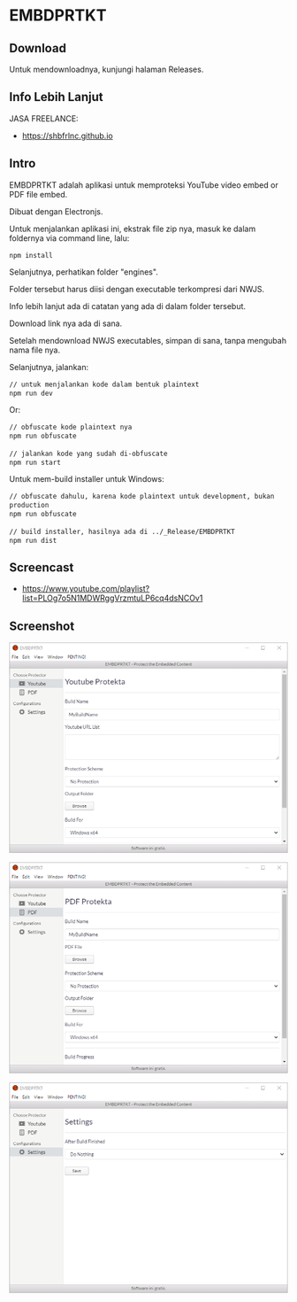 # EMBDPRTKT

## Download

Untuk mendownloadnya, kunjungi halaman Releases.

## Info Lebih Lanjut

JASA FREELANCE:

- https://shbfrlnc.github.io

## Intro

EMBDPRTKT adalah aplikasi untuk memproteksi YouTube video embed or PDF file embed.

Dibuat dengan Electronjs.

Untuk menjalankan aplikasi ini, ekstrak file zip nya, masuk ke dalam foldernya via command line, lalu:

```
npm install
```

Selanjutnya, perhatikan folder "engines".

Folder tersebut harus diisi dengan executable terkompresi dari NWJS.

Info lebih lanjut ada di catatan yang ada di dalam folder tersebut.

Download link nya ada di sana.

Setelah mendownload NWJS executables, simpan di sana, tanpa mengubah nama file nya.

Selanjutnya, jalankan:

```
// untuk menjalankan kode dalam bentuk plaintext
npm run dev
```

Or:

```
// obfuscate kode plaintext nya
npm run obfuscate

// jalankan kode yang sudah di-obfuscate
npm run start
```

Untuk mem-build installer untuk Windows:

```
// obfuscate dahulu, karena kode plaintext untuk development, bukan production
npm run obfuscate

// build installer, hasilnya ada di ../_Release/EMBDPRTKT
npm run dist
```

## Screencast

- https://www.youtube.com/playlist?list=PLOg7o5N1MDWRggVrzmtuLP6cq4dsNCOv1

## Screenshot

![ScreenShot](assets/EMBDPRTKT1.png?raw=true)

![ScreenShot](assets/EMBDPRTKT2.png?raw=true)

![ScreenShot](assets/EMBDPRTKT3.png?raw=true)